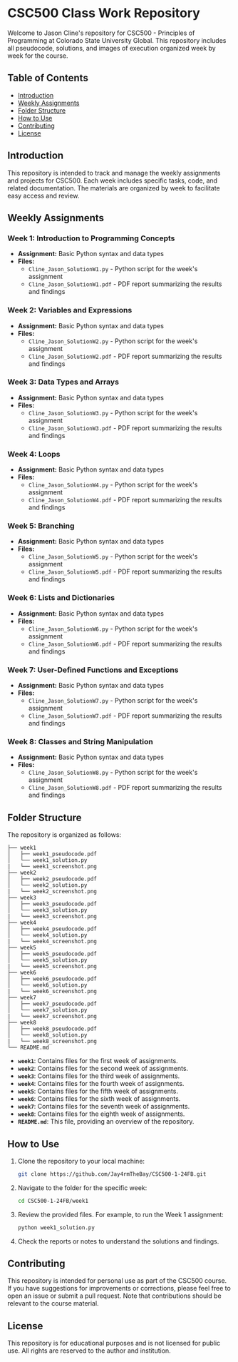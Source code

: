 # CSC500 Class Work Repository

Welcome to Jason Cline's repository for CSC500 - Principles of Programming at Colorado State University Global. This repository includes all pseudocode, solutions, and images of execution organized week by week for the course.

## Table of Contents

- [Introduction](#introduction)
- [Weekly Assignments](#weekly-assignments)
- [Folder Structure](#folder-structure)
- [How to Use](#how-to-use)
- [Contributing](#contributing)
- [License](#license)

## Introduction

This repository is intended to track and manage the weekly assignments and projects for CSC500. Each week includes specific tasks, code, and related documentation. The materials are organized by week to facilitate easy access and review.

## Weekly Assignments

### Week 1: Introduction to Programming Concepts
- **Assignment:** Basic Python syntax and data types
- **Files:**
  - `Cline_Jason_SolutionW1.py` - Python script for the week's assignment
  - `Cline_Jason_SolutionW1.pdf` - PDF report summarizing the results and findings

### Week 2: Variables and Expressions
- **Assignment:** Basic Python syntax and data types
- **Files:**
  - `Cline_Jason_SolutionW2.py` - Python script for the week's assignment
  - `Cline_Jason_SolutionW2.pdf` - PDF report summarizing the results and findings
### Week 3: Data Types and Arrays
- **Assignment:** Basic Python syntax and data types
- **Files:**
  - `Cline_Jason_SolutionW3.py` - Python script for the week's assignment
  - `Cline_Jason_SolutionW3.pdf` - PDF report summarizing the results and findings
### Week 4: Loops
- **Assignment:** Basic Python syntax and data types
- **Files:**
  - `Cline_Jason_SolutionW4.py` - Python script for the week's assignment
  - `Cline_Jason_SolutionW4.pdf` - PDF report summarizing the results and findings
 ### Week 5: Branching
- **Assignment:** Basic Python syntax and data types
- **Files:**
  - `Cline_Jason_SolutionW5.py` - Python script for the week's assignment
  - `Cline_Jason_SolutionW5.pdf` - PDF report summarizing the results and findings
### Week 6: Lists and Dictionaries
- **Assignment:** Basic Python syntax and data types
- **Files:**
  - `Cline_Jason_SolutionW6.py` - Python script for the week's assignment
  - `Cline_Jason_SolutionW6.pdf` - PDF report summarizing the results and findings
### Week 7: User-Defined Functions and Exceptions
- **Assignment:** Basic Python syntax and data types
- **Files:**
  - `Cline_Jason_SolutionW7.py` - Python script for the week's assignment
  - `Cline_Jason_SolutionW7.pdf` - PDF report summarizing the results and findings
### Week 8: Classes and String Manipulation
- **Assignment:** Basic Python syntax and data types
- **Files:**
  - `Cline_Jason_SolutionW8.py` - Python script for the week's assignment
  - `Cline_Jason_SolutionW8.pdf` - PDF report summarizing the results and findings
 
## Folder Structure

The repository is organized as follows:

```
├── week1
│   ├── week1_pseudocode.pdf
│   └── week1_solution.py
|   └── week1_screenshot.png
├── week2
│   ├── week2_pseudocode.pdf
│   └── week2_solution.py
|   └── week2_screenshot.png
├── week3
│   ├── week3_pseudocode.pdf
│   └── week3_solution.py
|   └── week3_screenshot.png
├── week4
│   ├── week4_pseudocode.pdf
│   └── week4_solution.py
|   └── week4_screenshot.png
├── week5
│   ├── week5_pseudocode.pdf
│   └── week5_solution.py
|   └── week5_screenshot.png
├── week6
│   ├── week6_pseudocode.pdf
│   └── week6_solution.py
|   └── week6_screenshot.png
├── week7
│   ├── week7_pseudocode.pdf
│   └── week7_solution.py
|   └── week7_screenshot.png
├── week8
│   ├── week8_pseudocode.pdf
│   └── week8_solution.py
|   └── week8_screenshot.png
└── README.md
```

- **`week1`**: Contains files for the first week of assignments.
- **`week2`**: Contains files for the second week of assignments.
- **`week3`**: Contains files for the third week of assignments.
- **`week4`**: Contains files for the fourth week of assignments.
- **`week5`**: Contains files for the fifth week of assignments.
- **`week6`**: Contains files for the sixth week of assignments.
- **`week7`**: Contains files for the seventh week of assignments.
- **`week8`**: Contains files for the eighth week of assignments.
- **`README.md`**: This file, providing an overview of the repository.

## How to Use

1. Clone the repository to your local machine:
   ```bash
   git clone https://github.com/Jay4rmTheBay/CSC500-1-24FB.git
   ```

2. Navigate to the folder for the specific week:
   ```bash
   cd CSC500-1-24FB/week1
   ```

3. Review the provided files. For example, to run the Week 1 assignment:
   ```bash
   python week1_solution.py
   ```

4. Check the reports or notes to understand the solutions and findings.

## Contributing

This repository is intended for personal use as part of the CSC500 course. If you have suggestions for improvements or corrections, please feel free to open an issue or submit a pull request. Note that contributions should be relevant to the course material.

## License

This repository is for educational purposes and is not licensed for public use. All rights are reserved to the author and institution.
